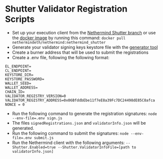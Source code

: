 # Shutter Validator Registration Scripts

- Set up your execution client from the [Nethermind Shutter branch](https://github.com/NethermindEth/nethermind/tree/feature/gnosis-shutter-release) or use the [docker image](https://hub.docker.com/layers/nethermindeth/nethermind/nethermind_shutter/images/sha256-16c4a71266467c8c181311c08f180e2e71da9467e6bbca04888d615295d44a70?context=explore) by running this command: `docker pull nethermindeth/nethermind:nethermind_shutter`
- Generate your validator signing keys keystore file with the [generator tool](https://github.com/gnosischain/validator-data-generator/tree/master)
- Create a burner address that will be used to submit the registrations
- Create a .env file, following the following format:
```
EL_ENDPOINT=
CL_ENDPOINT=
KEYSTORE_DIR=
KEYSTORE_PASSWORD=
WALLET_SEED=
WALLET_ADDRESS=
CHAIN_ID=
VALIDATOR_REGISTRY_VERSION=0
VALIDATOR_REGISTRY_ADDRESS=0x06BfddbEbe11f7eE8a39Fc7DC24498dE85C8afca
NONCE = 0
```
- Run the following command to generate the registration signatures: `node --env-file=.env sign.js`
- The files `signedRegistrations.json` and `validatorInfo.json` will be generated.
- Run the following command to submit the signatures: `node --env-file=.env submit.js`
- Run the Nethermind client with the following arguments: `--Shutter.Enabled=true --Shutter.ValidatorInfoFile=[path to validatorInfo.json]`
